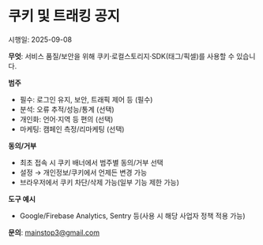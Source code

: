 # 쿠키 및 트래킹 공지
시행일: 2025-09-08

**무엇**: 서비스 품질/보안을 위해 쿠키·로컬스토리지·SDK(태그/픽셀)를 사용할 수 있습니다.

**범주**
- 필수: 로그인 유지, 보안, 트래픽 제어 등 (필수)
- 분석: 오류 추적/성능/통계 (선택)
- 개인화: 언어·지역 등 편의 (선택)
- 마케팅: 캠페인 측정/리마케팅 (선택)

**동의/거부**
- 최초 접속 시 쿠키 배너에서 범주별 동의/거부 선택
- 설정 → 개인정보/쿠키에서 언제든 변경 가능
- 브라우저에서 쿠키 차단/삭제 가능(일부 기능 제한 가능)

**도구 예시**
- Google/Firebase Analytics, Sentry 등(사용 시 해당 사업자 정책 적용 가능)

**문의**: mainstop3@gmail.com
